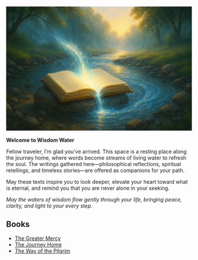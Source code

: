 ![main-logo](assets/img/wisdom-water-main.png)

**Welcome to Wisdom Water**

Fellow traveler, I’m glad you’ve arrived. This space is a resting place along the journey home, where words become streams of living water to refresh the soul. The writings gathered here—philosophical reflections, spiritual retellings, and timeless stories—are offered as companions for your path.

May these texts inspire you to look deeper, elevate your heart toward what is eternal, and remind you that you are never alone in your seeking.

*May the waters of wisdom flow gently through your life, bringing peace, clarity, and light to your every step.*

## Books

<!-- KDP_SELECT - [Pistis Sophia](pistis-sophia/index.md) -->
- [The Greater Mercy](the-greater-mercy/index.md)
- [The Journey Home](the-journey-home/index.md)
- [The Way of the Pilgrim](the-way-of-the-pilgrim/index.md)
